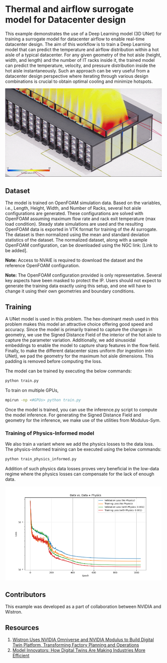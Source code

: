 # Thermal and airflow surrogate model for Datacenter design

This example demonstrates the use of a Deep Learning model (3D UNet) for training a
surrogate model for datacenter airflow to enable real-time datacenter design.
The aim of this workflow is to train a Deep Learning model that can predict the
temperature and airflow distribution within a hot aisle of a typical datacenter.
For any given geometry of the hot aisle (height, width, and length) and the number
of IT racks inside it, the trained model can predict the temperature, velocity,
and pressure distribution inside the hot aisle instantaneously. Such an approach
can be very useful from a datacenter design perspective where iterating through
various design combinations is crucial to obtain optimal cooling and minimize
hotspots.

![Design study using the AI surrogate model](../../../docs/img/datacenter_design_cfd.gif)

## Dataset

The model is trained on OpenFOAM simulation data. Based on the variables, i.e.,
Length, Height, Width, and Number of Racks, several hot aisle configurations are
generated. These configurations are solved with OpenFOAM assuming maximum flow
rate and rack exit temperature (max load condition). Steady state simulations
are used and the resulting OpenFOAM data is exported in VTK format for training
of the AI surrogate. The dataset is then normalized using the mean and standard
deviation statistics of the dataset. The normalized dataset, along with a sample
OpenFOAM configuration, can be downloaded using the NGC link: [Link to be added].

**Note:** Access to NVAIE is required to download the dataset
and the reference OpenFOAM configuration.

**Note:** The OpenFOAM configuration provided is only representative.
Several key aspects have been masked to protect the IP.
Users should not expect to generate the training data
exactly using this setup, and one will have to change
it using their own geometries and boundary conditions.

## Training

A UNet model is used in this problem. The hex-dominant mesh used in this problem
makes this model an attractive choice offering good speed and accuracy. Since
the model is primarily trained to capture the changes in geometry, we use the
Signed Distance Field of the interior of the hot aisle to capture the parameter
variation. Additionally, we add sinusoidal embeddings to enable the model to
capture sharp features in the flow field. Finally, to make the different
datacenter sizes uniform (for ingestion into UNet), we pad the geometry for the
maximum hot aisle dimensions. This padding is removed before computing the loss.

The model can be trained by executing the below commands:

```bash
python train.py
```

To train on multiple GPUs,

```bash
mpirun -np <#GPUs> python train.py
```

Once the model is trained, you can use the inference.py script to compute the
model inference. For generating the Signed Distance Field and geometry for the
inference, we make use of the utilities from Modulus-Sym.

### Training of Physics-Informed model

We also train a variant where we add the physics losses to the data loss.
The physics-informed training can be executed using the below commands:

```bash
python train_physics_informed.py
```

Addition of such physics data losses proves very beneficial in the low-data
regime where the physics losses can compensate for the lack of enough data.

![Comparison of data+physics driven training with pure data driven training](../../../docs/img/datacenter_hybrid_training.png)

## Contributors

This example was developed as a part of collaboration between NVIDIA and Wistron.

## Resources

1. [Wistron Uses NVIDIA Omniverse and NVIDIA Modulus to Build Digital Twin Platform, Transforming Factory Planning and Operations](https://www.wistron.com/en/Newsroom/2024-03-19-1)
2. [Model Innovators: How Digital Twins Are Making Industries More Efficient](https://blogs.nvidia.com/blog/digital-twins-modulus-wistron/)
